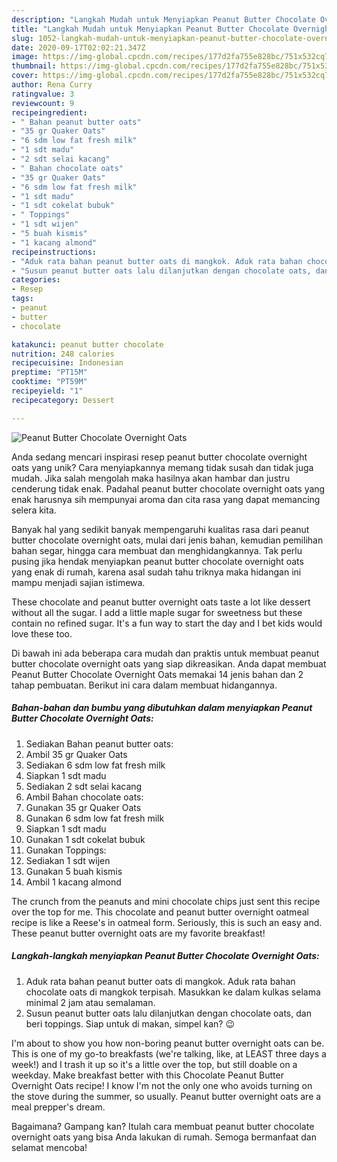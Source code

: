 ```yaml
---
description: "Langkah Mudah untuk Menyiapkan Peanut Butter Chocolate Overnight Oats, Menggugah Selera"
title: "Langkah Mudah untuk Menyiapkan Peanut Butter Chocolate Overnight Oats, Menggugah Selera"
slug: 1052-langkah-mudah-untuk-menyiapkan-peanut-butter-chocolate-overnight-oats-menggugah-selera
date: 2020-09-17T02:02:21.347Z
image: https://img-global.cpcdn.com/recipes/177d2fa755e828bc/751x532cq70/peanut-butter-chocolate-overnight-oats-foto-resep-utama.jpg
thumbnail: https://img-global.cpcdn.com/recipes/177d2fa755e828bc/751x532cq70/peanut-butter-chocolate-overnight-oats-foto-resep-utama.jpg
cover: https://img-global.cpcdn.com/recipes/177d2fa755e828bc/751x532cq70/peanut-butter-chocolate-overnight-oats-foto-resep-utama.jpg
author: Rena Curry
ratingvalue: 3
reviewcount: 9
recipeingredient:
- " Bahan peanut butter oats"
- "35 gr Quaker Oats"
- "6 sdm low fat fresh milk"
- "1 sdt madu"
- "2 sdt selai kacang"
- " Bahan chocolate oats"
- "35 gr Quaker Oats"
- "6 sdm low fat fresh milk"
- "1 sdt madu"
- "1 sdt cokelat bubuk"
- " Toppings"
- "1 sdt wijen"
- "5 buah kismis"
- "1 kacang almond"
recipeinstructions:
- "Aduk rata bahan peanut butter oats di mangkok. Aduk rata bahan chocolate oats di mangkok terpisah. Masukkan ke dalam kulkas selama minimal 2 jam atau semalaman."
- "Susun peanut butter oats lalu dilanjutkan dengan chocolate oats, dan beri toppings. Siap untuk di makan, simpel kan? 😉"
categories:
- Resep
tags:
- peanut
- butter
- chocolate

katakunci: peanut butter chocolate 
nutrition: 248 calories
recipecuisine: Indonesian
preptime: "PT15M"
cooktime: "PT59M"
recipeyield: "1"
recipecategory: Dessert

---
```



![Peanut Butter Chocolate Overnight Oats](https://img-global.cpcdn.com/recipes/177d2fa755e828bc/751x532cq70/peanut-butter-chocolate-overnight-oats-foto-resep-utama.jpg)

Anda sedang mencari inspirasi resep peanut butter chocolate overnight oats yang unik? Cara menyiapkannya memang tidak susah dan tidak juga mudah. Jika salah mengolah maka hasilnya akan hambar dan justru cenderung tidak enak. Padahal peanut butter chocolate overnight oats yang enak harusnya sih mempunyai aroma dan cita rasa yang dapat memancing selera kita.

Banyak hal yang sedikit banyak mempengaruhi kualitas rasa dari peanut butter chocolate overnight oats, mulai dari jenis bahan, kemudian pemilihan bahan segar, hingga cara membuat dan menghidangkannya. Tak perlu pusing jika hendak menyiapkan peanut butter chocolate overnight oats yang enak di rumah, karena asal sudah tahu triknya maka hidangan ini mampu menjadi sajian istimewa.

These chocolate and peanut butter overnight oats taste a lot like dessert without all the sugar. I add a little maple sugar for sweetness but these contain no refined sugar. It&#39;s a fun way to start the day and I bet kids would love these too.


Di bawah ini ada beberapa cara mudah dan praktis untuk membuat peanut butter chocolate overnight oats yang siap dikreasikan. Anda dapat membuat Peanut Butter Chocolate Overnight Oats memakai 14 jenis bahan dan 2 tahap pembuatan. Berikut ini cara dalam membuat hidangannya.

<!--inarticleads1-->

##### Bahan-bahan dan bumbu yang dibutuhkan dalam menyiapkan Peanut Butter Chocolate Overnight Oats:

1. Sediakan  Bahan peanut butter oats:
1. Ambil 35 gr Quaker Oats
1. Sediakan 6 sdm low fat fresh milk
1. Siapkan 1 sdt madu
1. Sediakan 2 sdt selai kacang
1. Ambil  Bahan chocolate oats:
1. Gunakan 35 gr Quaker Oats
1. Gunakan 6 sdm low fat fresh milk
1. Siapkan 1 sdt madu
1. Gunakan 1 sdt cokelat bubuk
1. Gunakan  Toppings:
1. Sediakan 1 sdt wijen
1. Gunakan 5 buah kismis
1. Ambil 1 kacang almond


The crunch from the peanuts and mini chocolate chips just sent this recipe over the top for me. This chocolate and peanut butter overnight oatmeal recipe is like a Reese&#39;s in oatmeal form. Seriously, this is such an easy and. These peanut butter overnight oats are my favorite breakfast! 

<!--inarticleads2-->

##### Langkah-langkah menyiapkan Peanut Butter Chocolate Overnight Oats:

1. Aduk rata bahan peanut butter oats di mangkok. Aduk rata bahan chocolate oats di mangkok terpisah. Masukkan ke dalam kulkas selama minimal 2 jam atau semalaman.
1. Susun peanut butter oats lalu dilanjutkan dengan chocolate oats, dan beri toppings. Siap untuk di makan, simpel kan? 😉


I&#39;m about to show you how non-boring peanut butter overnight oats can be. This is one of my go-to breakfasts (we&#39;re talking, like, at LEAST three days a week!) and I trash it up so it&#39;s a little over the top, but still doable on a weekday. Make breakfast better with this Chocolate Peanut Butter Overnight Oats recipe! I know I&#39;m not the only one who avoids turning on the stove during the summer, so usually. Peanut butter overnight oats are a meal prepper&#39;s dream. 

Bagaimana? Gampang kan? Itulah cara membuat peanut butter chocolate overnight oats yang bisa Anda lakukan di rumah. Semoga bermanfaat dan selamat mencoba!
